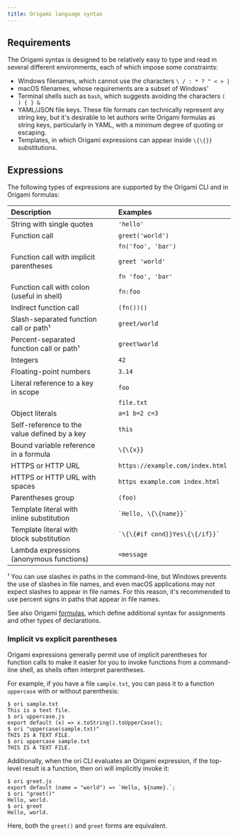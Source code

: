 ```yaml
---
title: Origami language syntax
---
```


## Requirements

The Origami syntax is designed to be relatively easy to type and read in several different environments, each of which impose some constraints:

- Windows filenames, which cannot use the characters `\ / : * ? " < > |`
- macOS filenames, whose requirements are a subset of Windows'
- Terminal shells such as `bash`, which suggests avoiding the characters `( ) { } &`
- YAML/JSON file keys. These file formats can technically represent any string key, but it's desirable to let authors write Origami formulas as string keys, particularly in YAML, with a minimum degree of quoting or escaping.
- Templates, in which Origami expressions can appear inside `\{\{}}` substitutions.

## Expressions

The following types of expressions are supported by the Origami CLI and in Origami formulas:

| Description                                  |        | Examples                           |
| :------------------------------------------- | ------ | :--------------------------------- |
| String with single quotes                    | &emsp; | `'hello'`                          |
| Function call                                |        | `greet('world')`                   |
|                                              |        | `fn('foo', 'bar')`                 |
| Function call with implicit parentheses      |        | `greet 'world'`                    |
|                                              |        | `fn 'foo', 'bar'`                  |
| Function call with colon (useful in shell)   |        | `fn:foo`                           |
| Indirect function call                       |        | `(fn())()`                         |
| Slash-separated function call or path¹       |        | `greet/world`                      |
| Percent-separated function call or path¹     |        | `greet%world`                      |
| Integers                                     |        | `42`                               |
| Floating-point numbers                       |        | `3.14`                             |
| Literal reference to a key in scope          |        | `foo`                              |
|                                              |        | `file.txt`                         |
| Object literals                              |        | `a=1 b=2 c=3`                      |
| Self-reference to the value defined by a key |        | `this`                             |
| Bound variable reference in a formula        |        | `\{\{x}}`                          |
| HTTPS or HTTP URL                            |        | `https://example.com/index.html`   |
| HTTPS or HTTP URL with spaces                |        | `https example.com index.html`     |
| Parentheses group                            |        | `(foo)`                            |
| Template literal with inline substitution    |        | `` `Hello, \{\{name}}` ``          |
| Template literal with block substitution     |        | `` `\{\{#if cond}}Yes\{\{/if}}` `` |
| Lambda expressions (anonymous functions)     |        | `=message`                         |

¹ You can use slashes in paths in the command-line, but Windows prevents the use of slashes in file names, and even macOS applications may not expect slashes to appear in file names. For this reason, it's recommended to use percent signs in paths that appear in file names.

See also Origami [formulas](/framework/formulas.html), which define additional syntax for assignments and other types of declarations.

### Implicit vs explicit parentheses

Origami expressions generally permit use of implicit parentheses for function calls to make it easier for you to invoke functions from a command-line shell, as shells often interpret parentheses.

For example, if you have a file `sample.txt`, you can pass it to a function `uppercase` with or without parenthesis:

```console
$ ori sample.txt
This is a text file.
$ ori uppercase.js
export default (x) => x.toString().toUpperCase();
$ ori "uppercase(sample.txt)"
THIS IS A TEXT FILE.
$ ori uppercase sample.txt
THIS IS A TEXT FILE.
```

Additionally, when the ori CLI evaluates an Origami expression, if the top-level result is a function, then ori will implicitly invoke it:

```console
$ ori greet.js
export default (name = "world") => `Hello, ${name}.`;
$ ori "greet()"
Hello, world.
$ ori greet
Hello, world.
```

Here, both the `greet()` and `greet` forms are equivalent.
